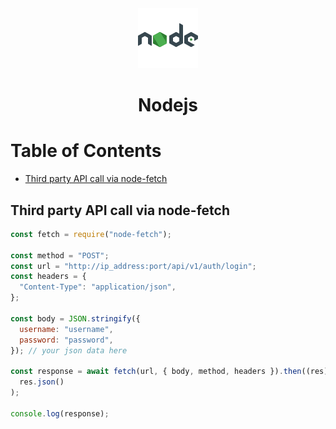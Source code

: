 <div align="center">
  <a href="https://nodejs.org/en/">
    <img alt="nodejs" src="../logos/nodejs.png"/ height="96" width="96">
  </a>
  <h1>Nodejs</h1>
</div>

# Table of Contents

- [Third party API call via node-fetch](#third-party-api-call-via-node-fetch)

## Third party API call via node-fetch

```js
const fetch = require("node-fetch");

const method = "POST";
const url = "http://ip_address:port/api/v1/auth/login";
const headers = {
  "Content-Type": "application/json",
};

const body = JSON.stringify({
  username: "username",
  password: "password",
}); // your json data here

const response = await fetch(url, { body, method, headers }).then((res) =>
  res.json()
);

console.log(response);
```
